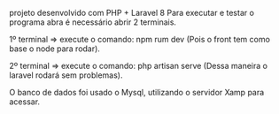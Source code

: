 projeto desenvolvido com PHP + Laravel 8
Para executar e testar o programa abra é necessário abrir 2 terminais.

1º terminal => execute o comando: npm rum dev (Pois o front tem como base o node para rodar).

2º terminal => execute o comando: php artisan serve (Dessa maneira o laravel rodará sem problemas).

O banco de dados foi usado o Mysql, utilizando o servidor Xamp para acessar.
